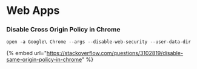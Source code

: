 # Web Apps

### Disable Cross Origin Policy in Chrome

```text
open -a Google\ Chrome --args --disable-web-security --user-data-dir
```

{% embed url="https://stackoverflow.com/questions/3102819/disable-same-origin-policy-in-chrome" %}



